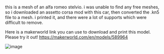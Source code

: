 this is a mesh of an alfa romeo stelvio. i was unable to find any free meshes, so i downloaded an assetto corsa mod with this car, then converted the .kn5 file to a mesh. i printed it, and there were a lot of supports which were difficult to remove.

Here is a makerworld link you can use to download and print this model. Please try it out!
https://makerworld.com/en/models/589964 

![image](https://github.com/user-attachments/assets/41872a79-146e-4e4f-8d2e-b22b6d40ba78)
